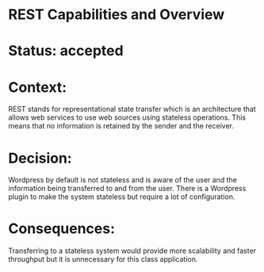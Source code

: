 # REST Capabilities and Overview

# Status: accepted

# Context: 

REST stands for representational state transfer which is an architecture that allows web services to use web sources using stateless operations. This means that no information is retained by the sender and the receiver. 

# Decision:

Wordpress by default is not stateless and is aware of the user and the information being transferred to and from the user. There is a Wordpress plugin to make the system stateless but require a lot of configuration. 

# Consequences: 

Transferring to a stateless system would provide more scalability and faster throughput but it is unnecessary for this class application. 

